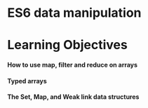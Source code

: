 # ES6 data manipulation

# Learning Objectives

#### How to use map, filter and reduce on arrays
#### Typed arrays
#### The Set, Map, and Weak link data structures
